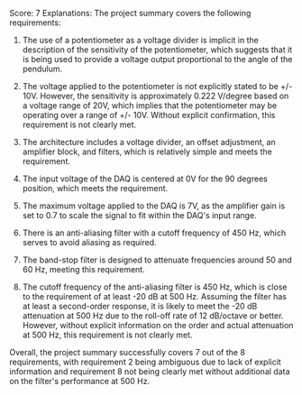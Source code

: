 Score: 7
Explanations: 
The project summary covers the following requirements:

1. The use of a potentiometer as a voltage divider is implicit in the description of the sensitivity of the potentiometer, which suggests that it is being used to provide a voltage output proportional to the angle of the pendulum.

2. The voltage applied to the potentiometer is not explicitly stated to be +/- 10V. However, the sensitivity is approximately 0.222 V/degree based on a voltage range of 20V, which implies that the potentiometer may be operating over a range of +/- 10V. Without explicit confirmation, this requirement is not clearly met.

3. The architecture includes a voltage divider, an offset adjustment, an amplifier block, and filters, which is relatively simple and meets the requirement.

4. The input voltage of the DAQ is centered at 0V for the 90 degrees position, which meets the requirement.

5. The maximum voltage applied to the DAQ is 7V, as the amplifier gain is set to 0.7 to scale the signal to fit within the DAQ's input range.

6. There is an anti-aliasing filter with a cutoff frequency of 450 Hz, which serves to avoid aliasing as required.

7. The band-stop filter is designed to attenuate frequencies around 50 and 60 Hz, meeting this requirement.

8. The cutoff frequency of the anti-aliasing filter is 450 Hz, which is close to the requirement of at least -20 dB at 500 Hz. Assuming the filter has at least a second-order response, it is likely to meet the -20 dB attenuation at 500 Hz due to the roll-off rate of 12 dB/octave or better. However, without explicit information on the order and actual attenuation at 500 Hz, this requirement is not clearly met.

Overall, the project summary successfully covers 7 out of the 8 requirements, with requirement 2 being ambiguous due to lack of explicit information and requirement 8 not being clearly met without additional data on the filter's performance at 500 Hz.